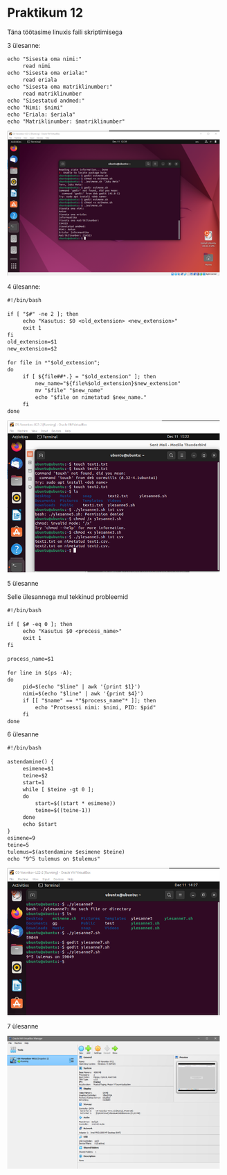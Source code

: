 # Praktikum 12

Täna töötasime linuxis faili skriptimisega

3 ülesanne:

```
echo "Sisesta oma nimi:"
     read nimi
echo "Sisesta oma eriala:"
     read eriala
echo "Sisesta oma matriklinumber:"
     read matriklinumber
echo "Sisestatud andmed:"
echo "Nimi: $nimi"
echo "Eriala: $eriala"
echo "Matriklinumber: $matriklinumber"
```

<img width="491" alt="OS23_lab1a" src="https://github.com/Voronkov2004/UT-Operatsioon/blob/main/Praks-12.1.png?raw=true">


4 ülesanne:

```
#!/bin/bash

if [ "$#" -ne 2 ]; then
     echo "Kasutus: $0 <old_extension> <new_extension>"
     exit 1
fi
old_extension=$1
new_extension=$2

for file in *"$old_extension";
do
     if [ ${file##*.} = "$old_extension" ]; then
         new_name="${file%$old_extension}$new_extension"
         mv "$file" "$new_name"
         echo "$file on nimetatud $new_name."
     fi
done
```

<img width="491" alt="OS23_lab1a" src="https://github.com/Voronkov2004/UT-Operatsioon/blob/main/Praks%2012.4.png?raw=true">

5 ülesanne

Selle ülesannega mul tekkinud probleemid

```
#!/bin/bash

if [ $# -eq 0 ]; then
     echo "Kasutus $0 <process_name>"
     exit 1
fi

process_name=$1

for line in $(ps -A);
do
     pid=$(echo "$line" | awk '{print $1}')
     nimi=$(echo "$line" | awk '{print $4}')
     if [[ "$name" == *"$process_name"* ]]; then
         echo "Protsessi nimi: $nimi, PID: $pid"
     fi
done
```

6 ülesanne

```
#!/bin/bash

astendamine() {
     esimene=$1
     teine=$2
     start=1
     while [ $teine -gt 0 ];
     do
         start=$((start * esimene))
         teine=$((teine-1))
     done
     echo $start
}
esimene=9
teine=5
tulemus=$(astendamine $esimene $teine)
echo "9^5 tulemus on $tulemus"
```

<img width="491" alt="OS23_lab1a" src="https://github.com/Voronkov2004/UT-Operatsioon/blob/main/Praks-12.5.1.png?raw=true">

7 ülesanne

<img width="491" alt="OS23_lab1a" src="https://github.com/Voronkov2004/UT-Operatsioon/blob/main/OP_1.png?raw=true">

